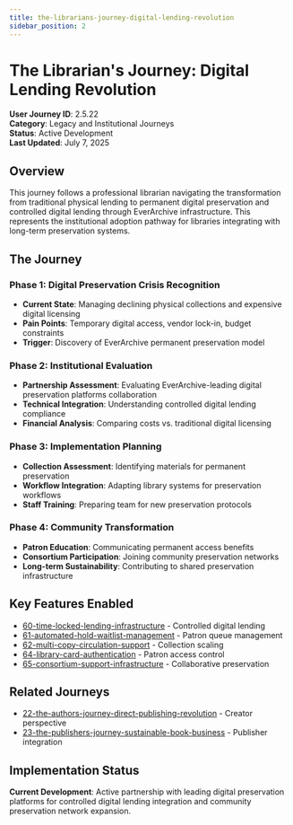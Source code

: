 ```yaml
---
title: the-librarians-journey-digital-lending-revolution
sidebar_position: 2
---
```


# The Librarian's Journey: Digital Lending Revolution

**User Journey ID**: 2.5.22  
**Category**: Legacy and Institutional Journeys  
**Status**: Active Development  
**Last Updated**: July 7, 2025

## Overview

This journey follows a professional librarian navigating the transformation from traditional physical lending to permanent digital preservation and controlled digital lending through EverArchive infrastructure. This represents the institutional adoption pathway for libraries integrating with long-term preservation systems.

## The Journey

### Phase 1: Digital Preservation Crisis Recognition
- **Current State**: Managing declining physical collections and expensive digital licensing
- **Pain Points**: Temporary digital access, vendor lock-in, budget constraints
- **Trigger**: Discovery of EverArchive permanent preservation model

### Phase 2: Institutional Evaluation
- **Partnership Assessment**: Evaluating EverArchive-leading digital preservation platforms collaboration
- **Technical Integration**: Understanding controlled digital lending compliance
- **Financial Analysis**: Comparing costs vs. traditional digital licensing

### Phase 3: Implementation Planning
- **Collection Assessment**: Identifying materials for permanent preservation
- **Workflow Integration**: Adapting library systems for preservation workflows
- **Staff Training**: Preparing team for new preservation protocols

### Phase 4: Community Transformation
- **Patron Education**: Communicating permanent access benefits
- **Consortium Participation**: Joining community preservation networks
- **Long-term Sustainability**: Contributing to shared preservation infrastructure

## Key Features Enabled

- [60-time-locked-lending-infrastructure](60-time-locked-lending-infrastructure) - Controlled digital lending
- [61-automated-hold-waitlist-management](61-automated-hold-waitlist-management) - Patron queue management
- [62-multi-copy-circulation-support](62-multi-copy-circulation-support) - Collection scaling
- [64-library-card-authentication](64-library-card-authentication) - Patron access control
- [65-consortium-support-infrastructure](65-consortium-support-infrastructure) - Collaborative preservation

## Related Journeys

- [22-the-authors-journey-direct-publishing-revolution](22-the-authors-journey-direct-publishing-revolution) - Creator perspective
- [23-the-publishers-journey-sustainable-book-business](23-the-publishers-journey-sustainable-book-business) - Publisher integration

## Implementation Status

**Current Development**: Active partnership with leading digital preservation platforms for controlled digital lending integration and community preservation network expansion.